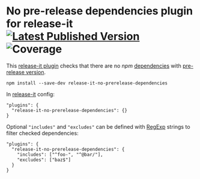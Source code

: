 # No pre-release dependencies plugin for release-it [![Latest Published Version](https://img.shields.io/npm/v/release-it-no-prerelease-dependencies)](https://www.npmjs.com/package/release-it-no-prerelease-dependencies) ![Coverage](https://img.shields.io/badge/coverage-100%25-success)

This [release-it plugin](https://github.com/release-it/release-it/blob/master/docs/plugins.md) checks that there are no _npm_ [dependencies](https://docs.npmjs.com/specifying-dependencies-and-devdependencies-in-a-package-json-file) with [pre-release version](https://semver.org/#spec-item-9).

```
npm install --save-dev release-it-no-prerelease-dependencies
```

In [release-it](https://github.com/release-it/release-it) config:

```
"plugins": {
  "release-it-no-prerelease-dependencies": {}
}
```

Optional `"includes"` and `"excludes"` can be defined with [RegExp](https://developer.mozilla.org/en-US/docs/Web/JavaScript/Reference/Global_Objects/RegExp) strings to filter checked dependencies:

```
"plugins": {
  "release-it-no-prerelease-dependencies": {
    "includes": ["^foo-", "^@bar/"],
    "excludes": ["baz$"]
  }
}
```
